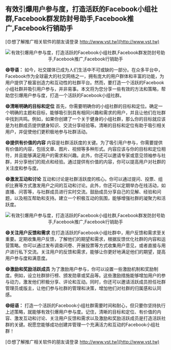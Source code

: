 ## **有效引爆用户参与度，打造活跃的Facebook小组社群,Facebook群发防封号助手,Facebook推广,Facebook行销助手**

[😍想了解推广相关软件的朋友请登录 http://www.vst.tw](http://www.vst.tw)

 <center><img src="https://vst.tw/MP4/tuiguang/png/5.png" alt="有效引爆用户参与度，打造活跃的Facebook小组社群,Facebook群发防封号助手,Facebook推广,Facebook行销助手"></center>

**😄导语：**
如今，社交媒体已成为人们生活中不可或缺的一部分。在众多平台中，Facebook作为全球最大的社交网络之一，拥有庞大的用户群体和丰富的功能，为用户提供了极富创造力和互动性的社群平台。然而，要打造一个活跃的Facebook小组社群并吸引用户参与，并非易事。本文将为您分享一些有效的方法和策略，帮助您引爆用户参与度，打造一个活跃的Facebook小组社群。

**😄清晰明确的目标和定位**
首先，你需要明确你的小组社群的目标和定位。确定一个明确的主题和目标，能够吸引到具有相同兴趣和需求的用户，并且让他们在社群中找到共鸣。例如，如果你创建了一个关于健身的小组社群，那么你的目标就应该是为社群成员提供健身知识、交流分享经验等。清晰的目标和定位有助于吸引相关用户，并促使他们更积极地参与社群活动。

**😄提供有价值的内容**
内容是社群活跃度的关键。为了吸引用户参与，你需要提供有价值的内容，包括文章、图片、视频等多种形式。内容应该与你的目标和定位相符，并且能够满足用户的需求和兴趣。此外，你还可以邀请专家或意见领袖参与社群，并分享他们的观点和经验。通过提供有价值的内容，你可以提高用户对社群的关注度和参与度。

**😄激发互动和讨论**
互动和讨论是社群活跃度的核心。你可以通过提问、投票、组织比赛等方式激发用户之间的互动和讨论。此外，你还可以定期举办在线活动，如直播、问答等，与社群成员进行实时交流。鼓励成员分享自己的见解、经验和问题，以及相互帮助和支持。建立一个积极互动的氛围，能够增强社群的凝聚力和活跃度。

 <center><img src="https://vst.tw/MP4/tuiguang/png/1.png" alt="有效引爆用户参与度，打造活跃的Facebook小组社群,Facebook群发防封号助手,Facebook推广,Facebook行销助手"></center>

**😄关注用户反馈和需求**
在打造活跃的Facebook小组社群中，用户反馈和需求至关重要。定期收集用户反馈，了解他们的期望和需求，根据反馈优化社群的内容和运营策略。你可以通过发布调查问卷、开展投票等方式收集用户意见，或者直接与用户进行私下交流。关注用户的反馈和需求，能够让你更好地满足他们的期望，提高用户参与度和满意度。

**😄激励和奖励活跃成员**
为了激励用户参与，你可以设置一些激励机制和奖励制度。例如，设立社群排行榜、颁发勋章或奖品等。这些激励措施能够增加用户的参与动力，激发他们积极分享、评论和互动。同时，你还可以邀请活跃成员担任社群管理员或版主，让他们参与社群的管理和决策，增加他们对社群的归属感和认同感。

**😄结语：**
打造一个活跃的Facebook小组社群需要时间和耐心，但只要你坚持执行上述策略，就能够有效引爆用户参与度。记住，清晰的目标和定位、有价值的内容、激发互动和讨论、关注用户反馈和需求以及激励和奖励活跃成员是打造活跃社群的关键。祝愿您能够成功创建并管理一个充满活力和互动的Facebook小组社群！

[😍想了解推广相关软件的朋友请登录 http://www.vst.tw](http://www.vst.tw)



